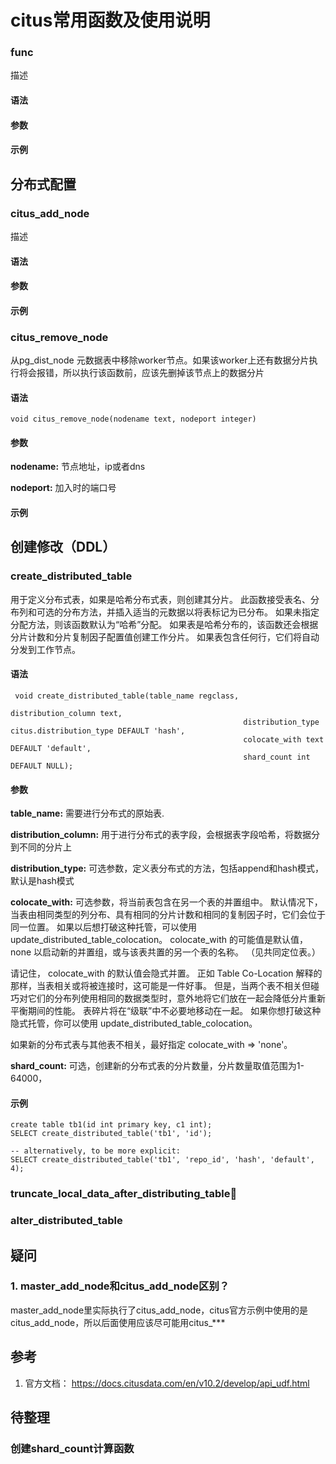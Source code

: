 # citus常用函数及使用说明

### func
描述
#### 语法

#### 参数

#### 示例

## 分布式配置

### citus_add_node
描述
#### 语法

#### 参数

#### 示例

### citus_remove_node
从pg_dist_node 元数据表中移除worker节点。如果该worker上还有数据分片执行将会报错，所以执行该函数前，应该先删掉该节点上的数据分片
#### 语法
```
void citus_remove_node(nodename text, nodeport integer)
```
#### 参数
**nodename:** 节点地址，ip或者dns

**nodeport:** 加入时的端口号

#### 示例

## 创建修改（DDL）

### create_distributed_table
用于定义分布式表，如果是哈希分布式表，则创建其分片。 此函数接受表名、分布列和可选的分布方法，并插入适当的元数据以将表标记为已分布。 如果未指定分配方法，则该函数默认为“哈希”分配。 如果表是哈希分布的，该函数还会根据分片计数和分片复制因子配置值创建工作分片。 如果表包含任何行，它们将自动分发到工作节点。

#### 语法
```
 void create_distributed_table(table_name regclass,
                                                    distribution_column text,
                                                    distribution_type citus.distribution_type DEFAULT 'hash',
                                                    colocate_with text DEFAULT 'default',
                                                    shard_count int DEFAULT NULL);
```
#### 参数
**table_name:** 需要进行分布式的原始表.

**distribution_column:** 用于进行分布式的表字段，会根据表字段哈希，将数据分到不同的分片上

**distribution_type:** 可选参数，定义表分布式的方法，包括append和hash模式，默认是hash模式

**colocate_with:** 可选参数，将当前表包含在另一个表的并置组中。 默认情况下，当表由相同类型的列分布、具有相同的分片计数和相同的复制因子时，它们会位于同一位置。 如果以后想打破这种托管，可以使用update_distributed_table_colocation。 colocate_with 的可能值是默认值，none 以启动新的并置组，或与该表共置的另一个表的名称。 （见共同定位表。）

请记住， colocate_with 的默认值会隐式并置。 正如 Table Co-Location 解释的那样，当表相关或将被连接时，这可能是一件好事。 但是，当两个表不相关但碰巧对它们的分布列使用相同的数据类型时，意外地将它们放在一起会降低分片重新平衡期间的性能。 表碎片将在“级联”中不必要地移动在一起。 如果你想打破这种隐式托管，你可以使用 update_distributed_table_colocation。

如果新的分布式表与其他表不相关，最好指定 colocate_with => 'none'。

**shard_count:**  可选，创建新的分布式表的分片数量，分片数量取值范围为1-64000，

#### 示例
```
create table tb1(id int primary key, c1 int);
SELECT create_distributed_table('tb1', 'id');

-- alternatively, to be more explicit:
SELECT create_distributed_table('tb1', 'repo_id', 'hash', 'default', 4);
```

### truncate_local_data_after_distributing_table

### alter_distributed_table

## 疑问
### 1. master_add_node和citus_add_node区别？
master_add_node里实际执行了citus_add_node，citus官方示例中使用的是citus_add_node，所以后面使用应该尽可能用citus_***

## 参考
1. 官方文档： https://docs.citusdata.com/en/v10.2/develop/api_udf.html

## 待整理
### 创建shard_count计算函数